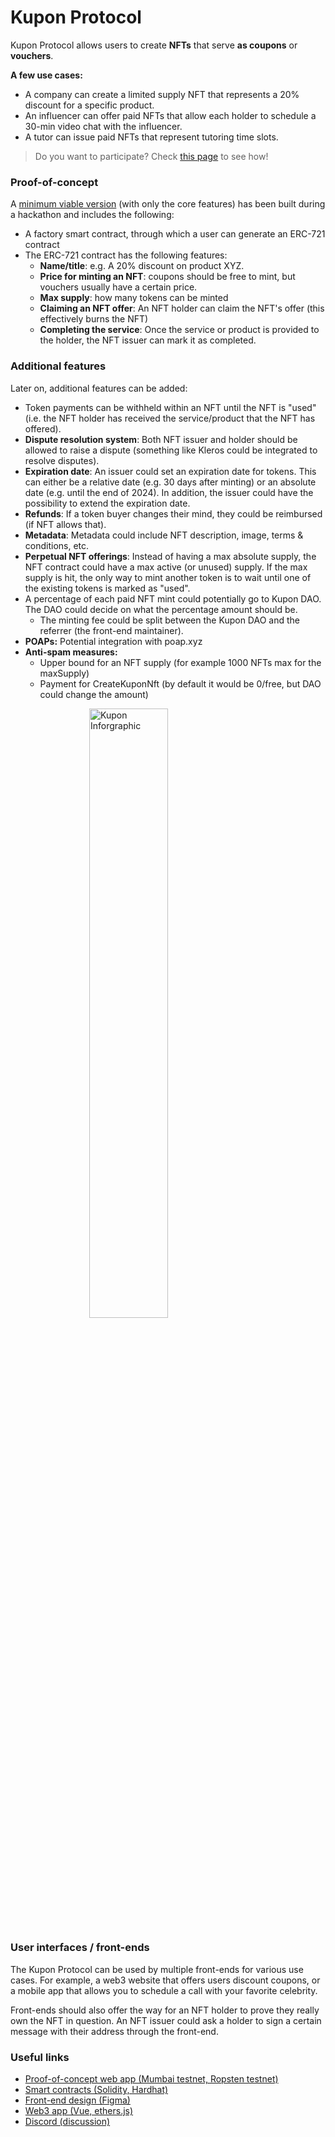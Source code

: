 # Kupon Protocol

Kupon Protocol allows users to create **NFTs** that serve **as coupons** or **vouchers**. 

**A few use cases:**

- A company can create a limited supply NFT that represents a 20% discount for a specific product.
- An influencer can offer paid NFTs that allow each holder to schedule a 30-min video chat with the influencer.
- A tutor can issue paid NFTs that represent tutoring time slots.

> Do you want to participate? Check [this page](https://github.com/Kupon-Protocol/kupon-protocol-concept/blob/main/how-to-participate.md) to see how!

### Proof-of-concept

A [minimum viable version](https://kupon-protocol.netlify.app/) (with only the core features) has been built during a hackathon and includes the following:

- A factory smart contract, through which a user can generate an ERC-721 contract
- The ERC-721 contract has the following features:
  - **Name/title**: e.g. A 20% discount on product XYZ.
  - **Price for minting an NFT**: coupons should be free to mint, but vouchers usually have a certain price.
  - **Max supply**: how many tokens can be minted
  - **Claiming an NFT offer**: An NFT holder can claim the NFT's offer (this effectively burns the NFT)
  - **Completing the service**: Once the service or product is provided to the holder, the NFT issuer can mark it as completed.

### Additional features

Later on, additional features can be added:

- Token payments can be withheld within an NFT until the NFT is "used" (i.e. the NFT holder has received the service/product that the NFT has offered).
- **Dispute resolution system**: Both NFT issuer and holder should be allowed to raise a dispute (something like Kleros could be integrated to resolve disputes).
- **Expiration date**: An issuer could set an expiration date for tokens. This can either be a relative date (e.g. 30 days after minting) or an absolute date (e.g. until the end of 2024). In addition, the issuer could have the possibility to extend the expiration date.
- **Refunds**: If a token buyer changes their mind, they could be reimbursed (if NFT allows that).
- **Metadata**: Metadata could include NFT description, image, terms & conditions, etc.
- **Perpetual NFT offerings**: Instead of having a max absolute supply, the NFT contract could have a max active (or unused) supply. If the max supply is hit, the only way to mint another token is to wait until one of the existing tokens is marked as "used".
- A percentage of each paid NFT mint could potentially go to Kupon DAO. The DAO could decide on what the percentage amount should be.
  - The minting fee could be split between the Kupon DAO and the referrer (the front-end maintainer).
- **POAPs:** Potential integration with poap.xyz
- **Anti-spam measures:**
  - Upper bound for an NFT supply (for example 1000 NFTs max for the maxSupply)
  - Payment for CreateKuponNft (by default it would be 0/free, but DAO could change the amount)

<img src="https://user-images.githubusercontent.com/26535457/144697685-27781402-1194-4279-a869-3dbadf99a116.png"
     alt="Kupon Inforgraphic"
     style="  display: block;margin-left: auto;margin-right: auto;width: 50%;" />

### User interfaces / front-ends

The Kupon Protocol can be used by multiple front-ends for various use cases. For example, a web3 website that offers users discount coupons, or a mobile app that allows you to schedule a call with your favorite celebrity.

Front-ends should also offer the way for an NFT holder to prove they really own the NFT in question. An NFT issuer could ask a holder to sign a certain message with their address through the front-end.

### Useful links

- [Proof-of-concept web app (Mumbai testnet, Ropsten testnet)](https://kupon-protocol.netlify.app/)
- [Smart contracts (Solidity, Hardhat)](https://github.com/Kupon-Protocol/kupon-protocol-contracts)
- [Front-end design (Figma)](https://www.figma.com/file/wvsOnXrcH7g2MvP7qv8n86)
- [Web3 app (Vue, ethers.js)](https://github.com/Kupon-Protocol/frontend)
- [Discord (discussion)](https://discord.gg/TjTZaCZ4wY)
